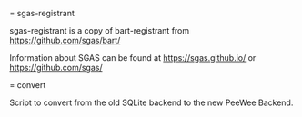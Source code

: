 
= sgas-registrant

sgas-registrant is a copy of bart-registrant from https://github.com/sgas/bart/

Information about SGAS can be found at https://sgas.github.io/ or https://github.com/sgas/

= convert

Script to convert from the old SQLite backend to the new PeeWee Backend.
